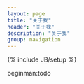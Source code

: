 ```yaml
---
layout: page
title: "关于我"
header: "关于我"
description: "关于我"
group: navigation
---
```

{% include JB/setup %}

<p>beginman:todo</p>
